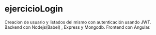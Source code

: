 # ejercicioLogin
Creacion de usuario y listados del mismo con autenticación usando JWT. Backend con Nodejs(Babel) , Express y Mongodb. Frontend con Angular.
